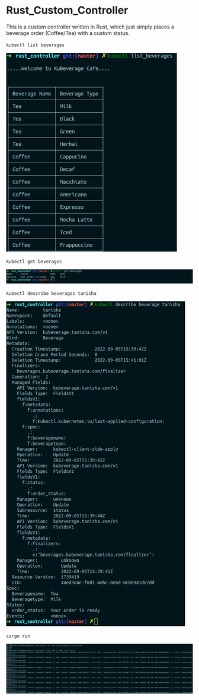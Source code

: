 # Rust_Custom_Controller

This is a custom controller written in Rust, which just simply places a beverage order (Coffee/Tea) with a custom status.

`kubectl list beverages`

![alt text](https://github.com/26tanishabanik/Rust_Custom_Controller/blob/main/assets/kubectl_list_beverages.png?raw=true)


`kubectl get beverages`

![alt text](https://github.com/26tanishabanik/Rust_Custom_Controller/blob/main/assets/kubectl_get_beverages.png?raw=true)

`kubectl describe beverages tanisha`

![alt text](https://github.com/26tanishabanik/Rust_Custom_Controller/blob/main/assets/kubectl_describe_beverages_tanisha.png?raw=true)

`cargo run`

![alt text](https://github.com/26tanishabanik/Rust_Custom_Controller/blob/main/assets/controller_beverages.png?raw=true)

